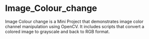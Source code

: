 # Image_Colour_change
Image Colour change is a Mini Project that  demonstrates image color channel manipulation using OpenCV. It includes scripts that convert a colored image to grayscale and back to RGB format.
